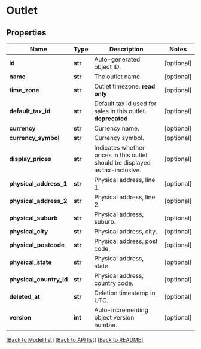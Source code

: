 # Outlet

## Properties
Name | Type | Description | Notes
------------ | ------------- | ------------- | -------------
**id** | **str** | Auto-generated object ID. | [optional] 
**name** | **str** | The outlet name. | [optional] 
**time_zone** | **str** | Outlet timezone. **read only** | [optional] 
**default_tax_id** | **str** | Default tax id used for sales in this outlet. **deprecated** | [optional] 
**currency** | **str** | Currency name. | [optional] 
**currency_symbol** | **str** | Currency symbol. | [optional] 
**display_prices** | **str** | Indicates whether prices in this outlet should be displayed as tax-inclusive. | [optional] 
**physical_address_1** | **str** | Physical address, line 1. | [optional] 
**physical_address_2** | **str** | Physical address, line 2. | [optional] 
**physical_suburb** | **str** | Physical address, suburb. | [optional] 
**physical_city** | **str** | Physical address, city. | [optional] 
**physical_postcode** | **str** | Physical address, post code. | [optional] 
**physical_state** | **str** | Physical address, state. | [optional] 
**physical_country_id** | **str** | Physical address, country code. | [optional] 
**deleted_at** | **str** | Deletion timestamp in UTC. | [optional] 
**version** | **int** | Auto-incrementing object version number. | [optional] 

[[Back to Model list]](../README.md#documentation-for-models) [[Back to API list]](../README.md#documentation-for-api-endpoints) [[Back to README]](../README.md)


